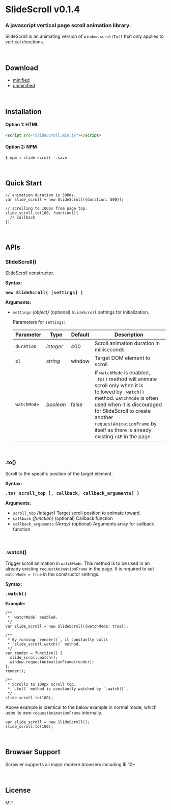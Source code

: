 # SlideScroll v0.1.4

### A javascript vertical page scroll animation library.

SlideScroll is an animating version of `window.scrollTo()` that only applies to vertical directions.

<br>

## Download

- [minified](https://raw.githubusercontent.com/cy-park/SlideScroll/master/dist/SlideScroll.min.js)
- [unminified](https://raw.githubusercontent.com/cy-park/SlideScroll/master/src/SlideScroll.js)

<br>

## Installation

#### Option 1: HTML

```html
<script src="SlideScroll.min.js"></script>
```

#### Option 2: NPM

```shell
$ npm i slide-scroll --save
```

<br>

## Quick Start

```JS
// animation duration is 500ms.
var slide_scroll = new SlideScroll({duration: 500});

// scrolling to 100px from page top.
slide_scroll.to(100, function(){
  // callback
});
```

<br>

## APIs

### SlideScroll()

SlideScroll constructor.

**Syntax:**

<pre>
<b>new SlideScroll( [settings] )</b>
</pre>

**Arguments:**

- `settings` *{object}* (optional) `SlideScroll` settings for initialization.

	Parameters for `settings`:

	| Parameter   | Type      | Default | Description |
	| ----------- | --------- | ------- | ----------- |
	| `duration`  | *integer* | 400     | Scroll animation duration in milliseconds |
	| `el`        | *string*  | window  | Target DOM element to scroll |
	| `watchMode` | *boolean* | false   | If `watchMode` is enabled, `.to()` method will animate scroll only when it is followed by `.watch()` method. `watchMode` is often used when it is discouraged for SlideScroll to create another `requestAnimationFrame` by itself as there is already existing `rAF` in the page. |
	
<br>

### .to()

Scroll to the specific position of the target element.

**Syntax:**

<pre>
<b>.to( scroll_top [, callback, callback_arguments] )</b>
</pre>

**Arguments:**

- `scroll_top` *{integer}* Target scroll position to animate toward.
- `callback` *{function}* (optional) Callback function
- `callback_arguments` *{Array}* (optional) Arguments array for callback function

<br>

### .watch()

Trigger scroll animation in `watchMode`. This method is to be used in an already existing `requestAnimationFrame` in the page. It is required to set `watchMode = true` in the constructor settings.

**Syntax:**

<pre>
<b>.watch()</b>
</pre>

**Example:**

```JS
/** 
 * `watchMode` enabled.
 */
var slide_scroll = new SlideScroll({watchMode: true});

/** 
 * By running `render()`, it constantly calls
 * `slide_scroll.watch()` method.
 */
var render = function() {
  slide_scroll.watch();
  window.requestAnimationFrame(render);
};
render();

/**
 * Scrolls to 100px scroll top.
 * `.to()` method is constantly watched by `.watch()`.
 */
slide_scroll.to(100);
```

Above example is identical to the below example in normal mode, which uses its own `requestAnimationFrame` internally.

```JS
var slide_scroll = new SlideScroll();
slide_scroll.to(100);
```

<br>

## Browser Support

Scrawler supports all major modern browsers including IE 10+.

<br>

## License

MIT
